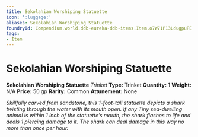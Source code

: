 ```yaml
---
title: Sekolahian Worshiping Statuette
icon: ':luggage:'
aliases: Sekolahian Worshiping Statuette
foundryId: Compendium.world.ddb-eureka-ddb-items.Item.o7W71P13LdugpuFE
tags:
- Item
---
```


# Sekolahian Worshiping Statuette

**Sekolahian Worshiping Statuette**
_Trinket_
**Type:** Trinket
**Quantity:** 1
**Weight:** N/A
**Price:** 50 gp
**Rarity:** Common
**Attunement:** None

*Skillfully carved from sandstone, this 1-foot-tall statuette depicts a shark twisting through the water with its mouth open. If any Tiny sea-dwelling animal is within 1 inch of the statuette’s mouth, the shark flashes to life and deals 1 piercing damage to it. The shark can deal damage in this way no more than once per hour.*
